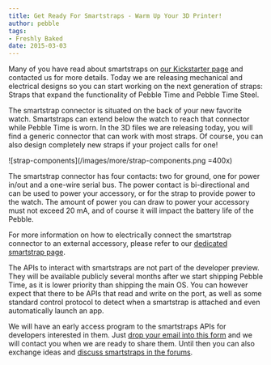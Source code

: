 ```yaml
---
title: Get Ready For Smartstraps - Warm Up Your 3D Printer!
author: pebble
tags:
- Freshly Baked
date: 2015-03-03 
---
```


Many of you have read about smartstraps on 
[our Kickstarter page](http://kickstarter.com/projects/597507018/pebble-time-awesome-smartwatch-no-compromises) 
and contacted us for more details. Today we are releasing mechanical and
electrical designs so you can start working on the next generation of straps:
Straps that expand the functionality of Pebble Time and Pebble Time Steel.

The smartstrap connector is situated on the back of your new favorite watch.
Smartstraps can extend below the watch to reach that connector while Pebble Time
is worn. In the 3D files we are releasing today, you will find a generic
connector that can work with most straps. Of course, you can also design
completely new straps if your project calls for one!




![strap-components](/images/more/strap-components.png =400x)

The smartstrap connector has four contacts: two for ground, one for power in/out
and a one-wire serial bus. The power contact is bi-directional and can be used
to power your accessory, or for the strap to provide power to the watch. The
amount of power you can draw to power your accessory must not exceed 20 mA, and
of course it will impact the battery life of the Pebble.

For more information on how to electrically connect the smartstrap connector to
an external accessory, please refer to our 
[dedicated smartstrap page](/smartstraps/).

The APIs to interact with smartstraps are not part of the developer preview.
They will be available publicly several months after we start shipping Pebble
Time, as it is lower priority than shipping the main OS. You can however expect
that there to be APIs that read and write on the port, as well as some standard
control protocol to detect when a smartstrap is attached and even automatically
launch an app.

We will have an early access program to the smartstraps APIs for developers
interested in them. Just 
[drop your email into this form](http://eepurl.com/bfK91H) and we will contact 
you when we are ready to share them. Until then you can also exchange ideas and
[discuss smartstraps in the forums](https://forums.getpebble.com/categories/smartstraps).
